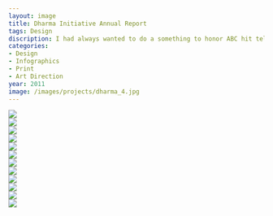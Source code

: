 ```yaml
---
layout: image
title: Dharma Initiative Annual Report
tags: Design
discription: I had always wanted to do a something to honor ABC hit television show LOST. One part of the show that always fascinated me was the DHARMA Initiative, a fictitious organization steeped in mystery. I thought it'd be interesting to take the mystery surrounding DHARMA and create an annual report for the company.
categories:
- Design
- Infographics
- Print
- Art Direction
year: 2011
image: /images/projects/dharma_4.jpg
---
```


<img src="/images/projects/dharma_1.jpg">
<div class="images-left"><img src="/images/projects/dharma_2.jpg"></div>
<div class="images-right"><img src="/images/projects/dharma_3.jpg"></div>
<img src="/images/projects/dharma_4.jpg">
<div class="images-left"><img src="/images/projects/dharma_5.jpg"></div>
<div class="images-right"><img src="/images/projects/dharma_6.jpg"></div>
<div class="images-left"><img src="/images/projects/dharma_7.jpg"></div>
<div class="images-right"><img src="/images/projects/dharma_8.jpg"></div>
<div class="images-left"><img src="/images/projects/dharma_9.jpg"></div>
<div class="images-right"><img src="/images/projects/dharma_10.jpg"></div>
<div class="images-left"><img src="/images/projects/dharma_11.jpg"></div>
<div class="images-right"><img src="/images/projects/dharma_12.jpg"></div>
